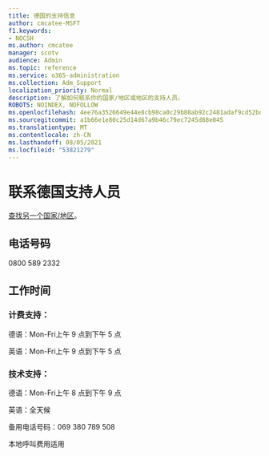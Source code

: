 ```yaml
---
title: 德国的支持信息
author: cmcatee-MSFT
f1.keywords:
- NOCSH
ms.author: cmcatee
manager: scotv
audience: Admin
ms.topic: reference
ms.service: o365-administration
ms.collection: Adm_Support
localization_priority: Normal
description: 了解如何联系你的国家/地区或地区的支持人员。
ROBOTS: NOINDEX, NOFOLLOW
ms.openlocfilehash: 4ee76a3526649e44e8cb98ca0c29b88ab92c2481adaf9cd52bd1a01926c58cc6
ms.sourcegitcommit: a1b66e1e80c25d14d67a9b46c79ec7245d88e045
ms.translationtype: MT
ms.contentlocale: zh-CN
ms.lasthandoff: 08/05/2021
ms.locfileid: "53821279"
---
```

# <a name="contact-support-for-germany"></a>联系德国支持人员

[查找另一个国家/地区](../../business-video/get-help-support.md)。

## <a name="phone-number"></a>电话号码
0800 589 2332

## <a name="hours"></a>工作时间
### <a name="billing-support"></a>计费支持：

德语：Mon-Fri上午 9 点到下午 5 点

英语：Mon-Fri上午 9 点到下午 5 点

### <a name="technical-support"></a>技术支持：

德语：Mon-Fri上午 8 点到下午 9 点

英语：全天候

备用电话号码：069 380 789 508

本地呼叫费用适用
